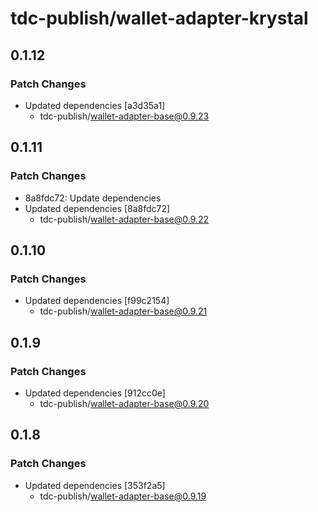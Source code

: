 # tdc-publish/wallet-adapter-krystal

## 0.1.12

### Patch Changes

-   Updated dependencies [a3d35a1]
    -   tdc-publish/wallet-adapter-base@0.9.23

## 0.1.11

### Patch Changes

-   8a8fdc72: Update dependencies
-   Updated dependencies [8a8fdc72]
    -   tdc-publish/wallet-adapter-base@0.9.22

## 0.1.10

### Patch Changes

-   Updated dependencies [f99c2154]
    -   tdc-publish/wallet-adapter-base@0.9.21

## 0.1.9

### Patch Changes

-   Updated dependencies [912cc0e]
    -   tdc-publish/wallet-adapter-base@0.9.20

## 0.1.8

### Patch Changes

-   Updated dependencies [353f2a5]
    -   tdc-publish/wallet-adapter-base@0.9.19
